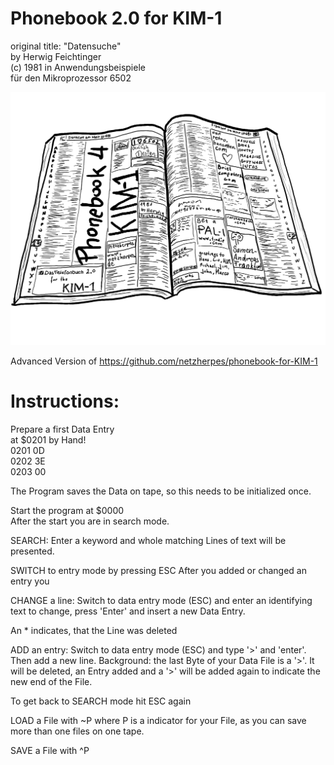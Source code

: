 # Phonebook 2.0 for KIM-1

original title: "Datensuche" <br>
by Herwig Feichtinger <br>
(c) 1981 in Anwendungsbeispiele<br>
    für den Mikroprozessor 6502

![Phonebook_2.0](https://github.com/netzherpes/Telefonbuch2-for-KIM-1/raw/main/images/phonebook2.png)

Advanced Version of https://github.com/netzherpes/phonebook-for-KIM-1

# Instructions:

Prepare a first Data Entry <br>
at $0201 by Hand! <br>
0201 0D<br>
0202 3E<br>
0203 00<br>

The Program saves the Data on tape,
so this needs to be initialized once.

Start the program at $0000<br>
After the start you are in search mode.

SEARCH: Enter a keyword and whole matching 
Lines of text will be presented. 

SWITCH to entry mode by pressing ESC
After you added or changed an entry you

CHANGE a line: Switch to data entry mode (ESC) 
and enter an identifying text to change,
press 'Enter' and insert a new Data Entry. 

An * indicates, that the Line was deleted

ADD an entry: Switch to data entry mode (ESC) 
and type '>'  and 'enter'. Then add a new line.
Background: the last Byte of your 
Data File is a '>'. 
It will be deleted, an Entry added 
and a '>' will be added again to 
indicate the new end of the File.

To get back to SEARCH mode hit ESC again

LOAD a File with ~P where P is a 
indicator for your File, as you can 
save more than one files on one tape.

SAVE a File with ^P 

